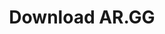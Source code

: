 ---
layout: redirect
permalink: /download
title: Download AR.GG 
description: 
redirect_url: https://testflight.apple.com/join/vFGg9Mn9
mixpanel_eventname: App Download
preview_image: /assets/meta.png
mixpanel_eventname: Subscribe
---